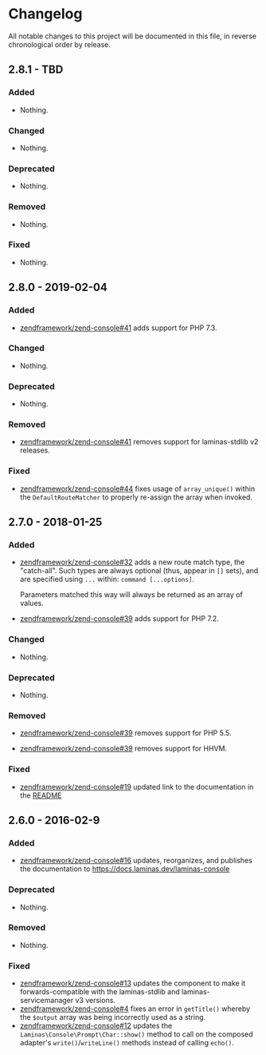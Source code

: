 # Changelog

All notable changes to this project will be documented in this file, in reverse chronological order by release.

## 2.8.1 - TBD

### Added

- Nothing.

### Changed

- Nothing.

### Deprecated

- Nothing.

### Removed

- Nothing.

### Fixed

- Nothing.

## 2.8.0 - 2019-02-04

### Added

- [zendframework/zend-console#41](https://github.com/zendframework/zend-console/pull/41) adds support for PHP 7.3.

### Changed

- Nothing.

### Deprecated

- Nothing.

### Removed

- [zendframework/zend-console#41](https://github.com/zendframework/zend-console/pull/41) removes support for laminas-stdlib v2 releases.

### Fixed

- [zendframework/zend-console#44](https://github.com/zendframework/zend-console/pull/44) fixes usage of `array_unique()` within the `DefaultRouteMatcher` to
  properly re-assign the array when invoked.

## 2.7.0 - 2018-01-25

### Added

- [zendframework/zend-console#32](https://github.com/zendframework/zend-console/pull/32) adds a new route
  match type, the "catch-all". Such types are always optional (thus, appear in
  `[]` sets), and are specified using `...` within: `command [...options]`.

  Parameters matched this way will always be returned as an array of values.

- [zendframework/zend-console#39](https://github.com/zendframework/zend-console/pull/39) adds support for
  PHP 7.2.

### Changed

- Nothing.

### Deprecated

- Nothing.

### Removed

- [zendframework/zend-console#39](https://github.com/zendframework/zend-console/pull/39) removes support
  for PHP 5.5.

- [zendframework/zend-console#39](https://github.com/zendframework/zend-console/pull/39) removes support
  for HHVM.

### Fixed

- [zendframework/zend-console#19](https://github.com/zendframework/zend-console/pull/19) updated link
  to the documentation in the [README](README.md)

## 2.6.0 - 2016-02-9

### Added

- [zendframework/zend-console#16](https://github.com/zendframework/zend-console/pull/16) updates,
  reorganizes, and publishes the documentation to
  https://docs.laminas.dev/laminas-console

### Deprecated

- Nothing.

### Removed

- Nothing.

### Fixed

- [zendframework/zend-console#13](https://github.com/zendframework/zend-console/pull/13) updates the
  component to make it forwards-compatible with the laminas-stdlib and
  laminas-servicemanager v3 versions.
- [zendframework/zend-console#4](https://github.com/zendframework/zend-console/pull/4) fixes an error in
  `getTitle()` whereby the `$output` array was being incorrectly used as a
  string.
- [zendframework/zend-console#12](https://github.com/zendframework/zend-console/pull/12) updates the
  `Laminas\Console\Prompt\Char::show()` method to call on the composed adapter's
  `write()`/`writeLine()` methods instead of calling `echo()`.
